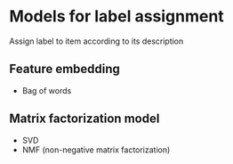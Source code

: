 # Models for label assignment
Assign label to item according to its description

## Feature embedding
* Bag of words

## Matrix factorization model
* SVD
* NMF (non-negative matrix factorization)
